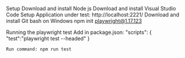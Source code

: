 Setup
    Download and install Node js
    Download and install Visual Studio Code
    Setup Application under test: http://localhost:2221/
    Download and install Git bash on Windows
    npm init playwright@1.17.123

Running the playwright test
    Add in package.json:
    "scripts": {
    "test":"playwright test --headed"
    }

    Run command: npm run test
